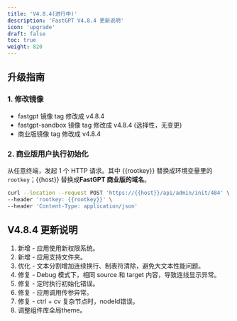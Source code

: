 ```yaml
---
title: 'V4.8.4(进行中)'
description: 'FastGPT V4.8.4 更新说明'
icon: 'upgrade'
draft: false
toc: true
weight: 820
---
```


## 升级指南

### 1. 修改镜像

- fastgpt 镜像 tag 修改成 v4.8.4
- fastgpt-sandbox 镜像 tag 修改成 v4.8.4 (选择性，无变更)
- 商业版镜像 tag 修改成 v4.8.4 

### 2. 商业版用户执行初始化

从任意终端，发起 1 个 HTTP 请求。其中 {{rootkey}} 替换成环境变量里的 `rootkey`；{{host}} 替换成**FastGPT 商业版的域名**。

```bash
curl --location --request POST 'https://{{host}}/api/admin/init/484' \
--header 'rootkey: {{rootkey}}' \
--header 'Content-Type: application/json'
```

## V4.8.4 更新说明

1. 新增 - 应用使用新权限系统。
2. 新增 - 应用支持文件夹。
3. 优化 - 文本分割增加连续换行、制表符清除，避免大文本性能问题。
4. 修复 - Debug 模式下，相同 source 和 target 内容，导致连线显示异常。
5. 修复 - 定时执行初始化错误。
6. 修复 - 应用调用传参异常。
7. 修复 - ctrl + cv 复杂节点时，nodeId错误。 
8. 调整组件库全局theme。